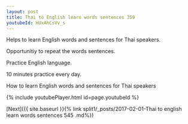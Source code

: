 ```yaml
---
layout: post
title: Thai to English learn words sentences 359 
youtubeId: HUxAhCsVv_s
---
```

 
 
Helps to learn English words and sentences for Thai speakers.

Opportunitiy to repeat the words sentences. 

Practice English language. 
 
10 minutes practice every day. 
 
How to learn English words and sentences for Thai speakers 
 
{% include youtubePlayer.html id=page.youtubeId %}
 
 
[Next]({{ site.baseurl }}{% link  split1/_posts/2017-02-01-Thai to english learn words sentences 545 .md%})
 
